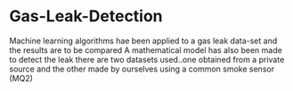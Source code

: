# Gas-Leak-Detection
Machine learning algorithms hae been applied to a gas leak data-set and the results are to be compared
A mathematical model has also been made to detect the leak
there are two datasets used..one obtained from a private source and the other made by ourselves using a common smoke sensor (MQ2)
